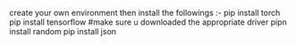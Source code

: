 create your own environment then install the followings :-
pip install torch 
pip install tensorflow  #make sure u downloaded the appropriate driver 
pipn install random 
pip install json 
